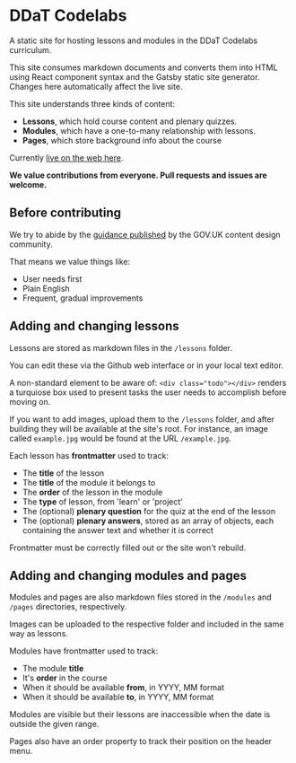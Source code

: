 DDaT Codelabs
=============

A static site for hosting lessons and modules in the DDaT Codelabs curriculum.

This site consumes markdown documents and converts them into HTML using React component syntax and the Gatsby static site generator. Changes here automatically affect the live site.

This site understands three kinds of content:
* **Lessons**, which hold course content and plenary quizzes.
* **Modules**, which have a one-to-many relationship with lessons.
* **Pages**, which store background info about the course

Currently [live on the web here](https://friendly-shaw-4ff926.netlify.com/).

**We value contributions from everyone. Pull requests and issues are welcome.**

Before contributing
------------------

We try to abide by the [guidance published](https://www.gov.uk/guidance/content-design) by the GOV.UK content design community.

That means we value things like:
* User needs first
* Plain English
* Frequent, gradual improvements

Adding and changing lessons
--------------------------

Lessons are stored as markdown files in the `/lessons` folder.

You can edit these via the Github web interface or in your local text editor.

A non-standard element to be aware of: `<div class="todo"></div>` renders a turquiose box used to present tasks the user needs to accomplish before moving on.

If you want to add images, upload them to the `/lessons` folder, and after building they will be available at the site's root. For instance, an image called `example.jpg` would be found at the URL `/example.jpg`.

Each lesson has **frontmatter** used to track:
* The **title** of the lesson
* The **title** of the module it belongs to
* The **order** of the lesson in the module
* The **type** of lesson, from 'learn' or 'project'
* The (optional) **plenary question** for the quiz at the end of the lesson
* The (optional) **plenary answers**, stored as an array of objects, each containing the answer text and whether it is correct

Frontmatter must be correctly filled out or the site won't rebuild.

Adding and changing modules and pages
------------------------------------

Modules and pages are also markdown files stored in the `/modules` and `/pages` directories, respectively.

Images can be uploaded to the respective folder and included in the same way as lessons.

Modules have frontmatter used to track:

* The module **title**
* It's **order** in the course
* When it should be available **from**, in YYYY, MM format
* When it should be available **to**, in YYYY, MM format

Modules are visible but their lessons are inaccessible when the date is outside the given range.

Pages also have an order property to track their position on the header menu.
